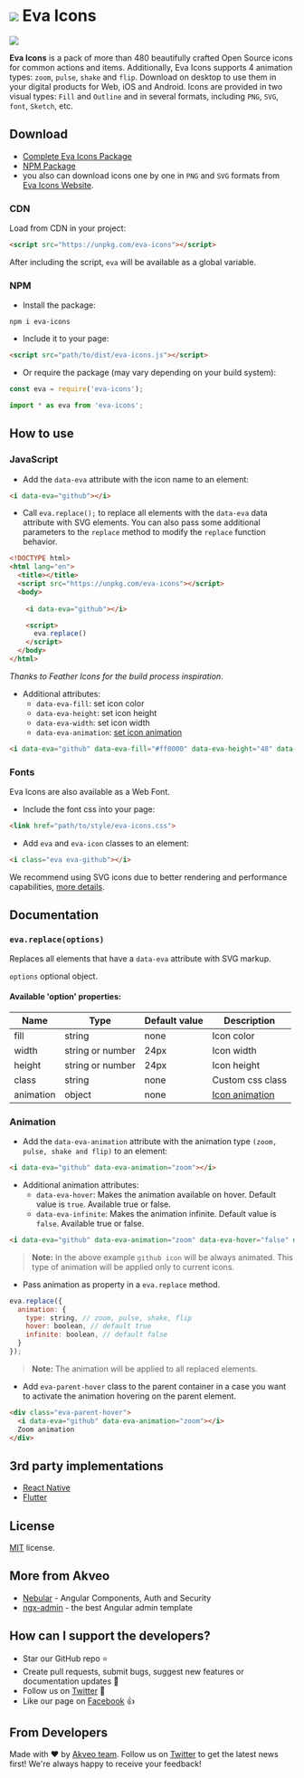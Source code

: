 <h1><img src="https://i.imgur.com/cXYo5bi.png"> Eva Icons</h1>
<img src="https://i.imgur.com/oDmqDkE.jpg">

**Eva Icons** is a pack of more than 480 beautifully crafted Open Source icons for common actions and items. Additionally, Eva Icons supports 4 animation types: `zoom`, `pulse`, `shake` and `flip`.  Download on desktop to use them in your digital products for Web, iOS and Android. Icons are provided in two visual types: `Fill` and `Outline` and in several formats, including `PNG`, `SVG`, `font`, `Sketch`, etc.

## Download
- [Complete Eva Icons Package](https://akveo.github.io/eva-icons/eva-icons.zip)
- [NPM Package](https://www.npmjs.com/package/eva-icons)
- you also can download icons one by one in `PNG` and `SVG` formats from [Eva Icons Website](https://akveo.github.io/eva-icons/?utm_campaign=eva_icons%20-%20home%20-%20eva_icons%20github%20readme&utm_source=eva_icons&utm_medium=referral&utm_content=github_readme_download_eva_icons).

### CDN

Load from CDN in your project:
```html
<script src="https://unpkg.com/eva-icons"></script>
```
After including the script, `eva` will be available as a global variable.

### NPM

- Install the package:
```
npm i eva-icons
``` 

- Include it to your page:
```html
<script src="path/to/dist/eva-icons.js"></script>
```

- Or require the package (may vary depending on your build system):

```js
const eva = require('eva-icons');
```

```js
import * as eva from 'eva-icons';
```

## How to use

### JavaScript

- Add the `data-eva` attribute with the icon name to an element:

```html
<i data-eva="github"></i>
```

- Call `eva.replace();` to replace all elements with the `data-eva` data attribute with SVG elements. You can also pass some additional parameters to the `replace` method to modify the `replace` function behavior. 

```html
<!DOCTYPE html>
<html lang="en">
  <title></title>
  <script src="https://unpkg.com/eva-icons"></script>
  <body>
  
    <i data-eva="github"></i>

    <script>
      eva.replace()
    </script>
  </body>
</html>
```
*Thanks to Feather Icons for the build process inspiration.*

- Additional attributes: 
  * `data-eva-fill`: set icon color
  * `data-eva-height`: set icon height
  * `data-eva-width`: set icon width
  * `data-eva-animation`: [set icon animation](#animation)
  
```html
<i data-eva="github" data-eva-fill="#ff0000" data-eva-height="48" data-eva-width="48"></i>
```

### Fonts

Eva Icons are also available as a Web Font.

- Include the font css into your page:

```html
<link href="path/to/style/eva-icons.css">
```
- Add `eva` and `eva-icon` classes to an element:

```html
<i class="eva eva-github"></i>
```

We recommend using SVG icons due to better rendering and performance capabilities, [more details](https://css-tricks.com/icon-fonts-vs-svg/).

## Documentation

### `eva.replace(options)`

Replaces all elements that have a `data-eva` attribute with SVG markup.

`options` optional object.

#### Available 'option' properties:
| Name |  Type   |  Default value | Description |
|------| ------  | -------------  |-------------|
| fill | string | none           | Icon color  |
| width | string or number | 24px    | Icon width  |
| height | string or number | 24px    | Icon height  |
| class | string | none | Custom css class  |
| animation | object | none    | [Icon animation](#animation)  |

### Animation 
- Add the `data-eva-animation` attribute with the animation type `(zoom, pulse, shake and flip)` to an element:

```html
<i data-eva="github" data-eva-animation="zoom"></i>
```

- Additional animation attributes:
  * `data-eva-hover`: Makes the animation available on hover. Default value is `true`. Available true or false.
  * `data-eva-infinite`: Makes the animation infinite. Default value is `false`. Available true or false.

```html
<i data-eva="github" data-eva-animation="zoom" data-eva-hover="false" data-eva-infinite="true"></i>
```

> **Note:** In the above example `github icon` will be always animated. This type of animation will be applied only to current icons.

- Pass animation as property in a `eva.replace` method.

```js
eva.replace({
  animation: {
    type: string, // zoom, pulse, shake, flip
    hover: boolean, // default true
    infinite: boolean, // default false
  }
});
```
> **Note:** The animation will be applied to all replaced elements.

- Add `eva-parent-hover` class to the parent container in a case you want to activate the animation hovering on the parent element.

```html
<div class="eva-parent-hover">
  <i data-eva="github" data-eva-animation="zoom"></i>
  Zoom animation
</div>
```

## 3rd party implementations

- [React Native](https://github.com/artyorsh/react-native-eva-icons)
- [Flutter](https://github.com/piyushmaurya23/eva_icons_flutter)

## License
[MIT](LICENSE.txt) license.

## More from Akveo

- [Nebular](https://github.com/akveo/nebular) - Angular Components, Auth and Security
- [ngx-admin](https://github.com/akveo/ngx-admin) - the best Angular admin template

## How can I support the developers?
- Star our GitHub repo :star:
- Create pull requests, submit bugs, suggest new features or documentation updates :wrench:
- Follow us on [Twitter](https://twitter.com/akveo_inc) :feet:
- Like our page on [Facebook](https://www.facebook.com/akveo/) :thumbsup:

## From Developers
Made with :heart: by [Akveo team](https://www.akveo.com?utm_campaign=services%20-%20homepage%20-%20eva_icons%20github%20readme&utm_source=eva_icons&utm_medium=referral&utm_content=readme_made_with_heart). Follow us on [Twitter](https://twitter.com/akveo_inc) to get the latest news first!
We're always happy to receive your feedback!
